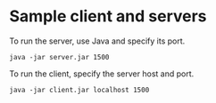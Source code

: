 # Sample client and servers

To run the server, use Java and specify its port.

```
java -jar server.jar 1500
```

To run the client, specify the server host and port.

```
java -jar client.jar localhost 1500
```


